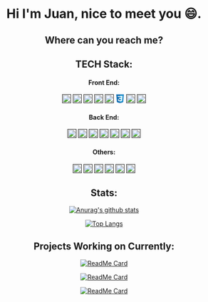 <div align="center">
  
# Hi I'm Juan, nice to meet you 😄.
## Where can you reach me?

## TECH Stack:
#### Front End:
[<img src='https://www.vectorlogo.zone/logos/javascript/javascript-icon.svg' height='20' width='20'>]() [<img src='https://www.vectorlogo.zone/logos/reactjs/reactjs-icon.svg' height='20' width='20'>]() [<img src='https://github.com/detain/svg-logos/blob/master/svg/redux.svg' height='20' width='20'>]() [<img src='https://github.com/bestofjs/bestofjs-webui/blob/master/public/logos/react-query.svg' height='20' width='20'>]() [<img src='https://www.vectorlogo.zone/logos/w3_html5/w3_html5-icon.svg' height='20' width='20'>]() [<img src='https://github.com/devicons/devicon/blob/master/icons/css3/css3-original.svg' height='20' width='20'>]() [<img src='https://www.vectorlogo.zone/logos/sass-lang/sass-lang-icon.svg' height='20' width='20'>]() [<img src='https://www.vectorlogo.zone/logos/lesscss/lesscss-icon.svg' height='20' width='20'>]()
#### Back End:
[<img src='https://www.vectorlogo.zone/logos/nodejs/nodejs-icon.svg' height='20' width='20'>]() [<img src='https://www.vectorlogo.zone/logos/expressjs/expressjs-icon.svg' height='20' width='20'>]() [<img src='https://svgshare.com/i/Qaq.svg' height='20' width='20'>]() [<img src='https://www.vectorlogo.zone/logos/heroku/heroku-icon.svg' height='20' width='20'>]() [<img src='https://www.vectorlogo.zone/logos/postgresql/postgresql-icon.svg' height='20' width='20'>]() [<img src='https://www.vectorlogo.zone/logos/nodemonio/nodemonio-icon.svg' height='20' width='20'>]() [<img src='https://www.vectorlogo.zone/logos/sqlite/sqlite-icon.svg' height='20' width='20'>]()
#### Others:
[<img src='https://www.vectorlogo.zone/logos/git-scm/git-scm-icon.svg' height='20' width='20'>]() [<img src='https://www.vectorlogo.zone/logos/github/github-icon.svg' height='20' width='20'>]() [<img src='https://www.vectorlogo.zone/logos/slack/slack-tile.svg' height='20' width='20'>]() [<img src='https://www.vectorlogo.zone/logos/trello/trello-icon.svg' height='20' width='20'>]() [<img src='https://www.vectorlogo.zone/logos/google_drive/google_drive-icon.svg' height='20' width='20'>]() [<img src='https://github.com/kogg/instant-logos/blob/develop/logos/Microsoft%20Office.svg' height='20' width='20'>]()
## Stats:
[![Anurag's github stats](https://github-readme-stats.vercel.app/api?username=Juan-Rivera&count_private=true&hide=stars,issues&show_icons=true&theme=solarized-light)](https://github.com/Juan-Rivera)

[![Top Langs](https://github-readme-stats.vercel.app/api/top-langs/?username=Juan-Rivera&theme=solarized-light)](https://github.com/Juan-Rivera)

## Projects Working on Currently:
[![ReadMe Card](https://github-readme-stats.vercel.app/api/pin/?username=Lambda-School-Labs&repo=Labs27-D-HRF-BE)](https://github.com/Lambda-School-Labs/Labs27-D-HRF-BE)

[![ReadMe Card](https://github-readme-stats.vercel.app/api/pin/?username=FoodTruck-TrackR-1&repo=backend&show_owner=true)](https://github.com/FoodTruck-TrackR-1/backend)

[![ReadMe Card](https://github-readme-stats.vercel.app/api/pin/?username=Juan-Rivera&repo=Suggestify-FE)](https://github.com/Juan-Rivera/Suggestify-FE)
</div>

